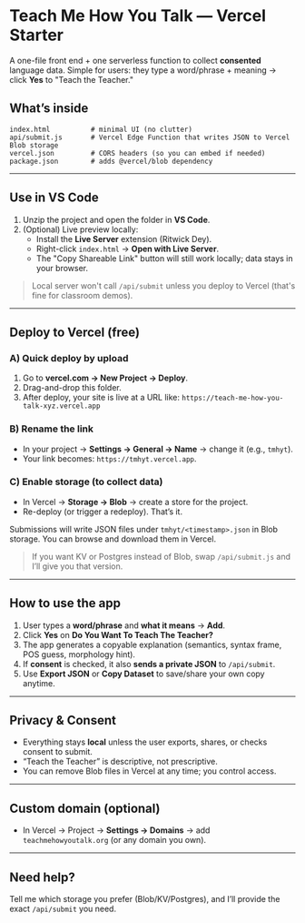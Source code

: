 # Teach Me How You Talk — Vercel Starter

A one-file front end + one serverless function to collect **consented** language data. Simple for users: they type a word/phrase + meaning → click **Yes** to "Teach the Teacher."

## What’s inside
```
index.html          # minimal UI (no clutter)
api/submit.js       # Vercel Edge Function that writes JSON to Vercel Blob storage
vercel.json         # CORS headers (so you can embed if needed)
package.json        # adds @vercel/blob dependency
```

---

## Use in VS Code
1. Unzip the project and open the folder in **VS Code**.
2. (Optional) Live preview locally:
   - Install the **Live Server** extension (Ritwick Dey).
   - Right-click `index.html` → **Open with Live Server**.
   - The "Copy Shareable Link" button will still work locally; data stays in your browser.

> Local server won't call `/api/submit` unless you deploy to Vercel (that's fine for classroom demos).

---

## Deploy to Vercel (free)

### A) Quick deploy by upload
1. Go to **vercel.com → New Project → Deploy**.
2. Drag-and-drop this folder.
3. After deploy, your site is live at a URL like:
   `https://teach-me-how-you-talk-xyz.vercel.app`

### B) Rename the link
- In your project → **Settings → General → Name** → change it (e.g., `tmhyt`).
- Your link becomes: `https://tmhyt.vercel.app`.

### C) Enable storage (to collect data)
- In Vercel → **Storage → Blob** → create a store for the project.
- Re-deploy (or trigger a redeploy). That’s it.

Submissions will write JSON files under `tmhyt/<timestamp>.json` in Blob storage. You can browse and download them in Vercel.

> If you want KV or Postgres instead of Blob, swap `/api/submit.js` and I’ll give you that version.

---

## How to use the app
1. User types a **word/phrase** and **what it means** → **Add**.
2. Click **Yes** on **Do You Want To Teach The Teacher?**
3. The app generates a copyable explanation (semantics, syntax frame, POS guess, morphology hint).
4. If **consent** is checked, it also **sends a private JSON** to `/api/submit`.
5. Use **Export JSON** or **Copy Dataset** to save/share your own copy anytime.

---

## Privacy & Consent
- Everything stays **local** unless the user exports, shares, or checks consent to submit.
- “Teach the Teacher” is descriptive, not prescriptive.
- You can remove Blob files in Vercel at any time; you control access.

---

## Custom domain (optional)
- In Vercel → Project → **Settings → Domains** → add `teachmehowyoutalk.org` (or any domain you own).

---

## Need help?
Tell me which storage you prefer (Blob/KV/Postgres), and I’ll provide the exact `/api/submit` you need.
